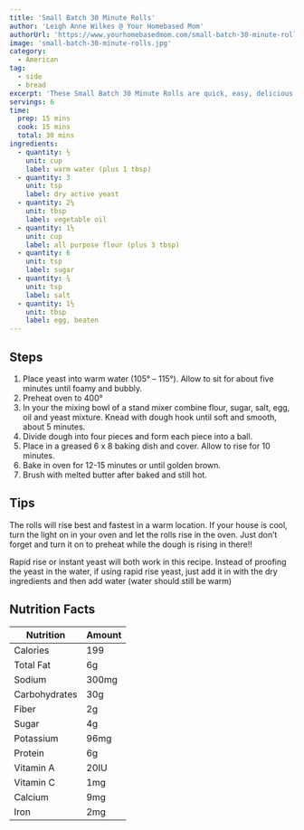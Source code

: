 ```yaml
---
title: 'Small Batch 30 Minute Rolls'
author: 'Leigh Anne Wilkes @ Your Homebased Mom'
authorUrl: 'https://www.yourhomebasedmom.com/small-batch-30-minute-rolls/'
image: 'small-batch-30-minute-rolls.jpg'
category:
  - American
tag:
  - side
  - bread
excerpt: 'These Small Batch 30 Minute Rolls are quick, easy, delicious and the perfect amount for 2-4 people.'
servings: 6
time:
  prep: 15 mins
  cook: 15 mins
  total: 30 mins
ingredients:
  - quantity: ½
    unit: cup
    label: warm water (plus 1 tbsp)
  - quantity: 3
    unit: tsp
    label: dry active yeast
  - quantity: 2¼
    unit: tbsp
    label: vegetable oil
  - quantity: 1½
    unit: cup
    label: all purpose flour (plus 3 tbsp)
  - quantity: 6
    unit: tsp
    label: sugar
  - quantity: ¾
    unit: tsp
    label: salt
  - quantity: 1½
    unit: tbsp
    label: egg, beaten
---
```


## Steps

1. Place yeast into warm water (105° – 115°). Allow to sit for about five minutes until foamy and bubbly.
2. Preheat oven to 400°
3. In your the mixing bowl of a stand mixer combine flour, sugar, salt, egg, oil and yeast mixture. Knead with dough hook until soft and smooth, about 5 minutes.
4. Divide dough into four pieces and form each piece into a ball.
5. Place in a greased 6 x 8 baking dish and cover. Allow to rise for 10 minutes.
6. Bake in oven for 12-15 minutes or until golden brown.
7. Brush with melted butter after baked and still hot.

## Tips

The rolls will rise best and fastest in a warm location. If your house is cool, turn the light on in your oven and let the rolls rise in the oven. Just don’t forget and turn it on to preheat while the dough is rising in there!!

Rapid rise or instant yeast will both work in this recipe. Instead of proofing the yeast in the water, if using rapid rise yeast, just add it in with the dry ingredients and then add water (water should still be warm)

## Nutrition Facts

| Nutrition     | Amount |
| ------------- | ------ |
| Calories      | 199    |
| Total Fat     | 6g     |
| Sodium        | 300mg  |
| Carbohydrates | 30g    |
| Fiber         | 2g     |
| Sugar         | 4g     |
| Potassium     | 96mg   |
| Protein       | 6g     |
| Vitamin A     | 20IU   |
| Vitamin C     | 1mg    |
| Calcium       | 9mg    |
| Iron          | 2mg    |
